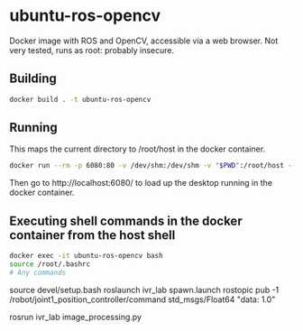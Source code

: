 # ubuntu-ros-opencv

Docker image with ROS and OpenCV, accessible via a web browser. Not very tested, runs as root: probably insecure.


## Building

```bash
docker build . -t ubuntu-ros-opencv
```


## Running

This maps the current directory to /root/host in the docker container.

```bash
docker run --rm -p 6080:80 -v /dev/shm:/dev/shm -v "$PWD":/root/host --name ubuntu-ros-opencv ubuntu-ros-opencv
```

Then go to http://localhost:6080/ to load up the desktop running in the docker container.


## Executing shell commands in the docker container from the host shell

```bash
docker exec -it ubuntu-ros-opencv bash
source /root/.bashrc
# Any commands
```


source devel/setup.bash
roslaunch ivr_lab spawn.launch
rostopic pub -1 /robot/joint1_position_controller/command std_msgs/Float64 "data: 1.0"

rosrun ivr_lab image_processing.py
